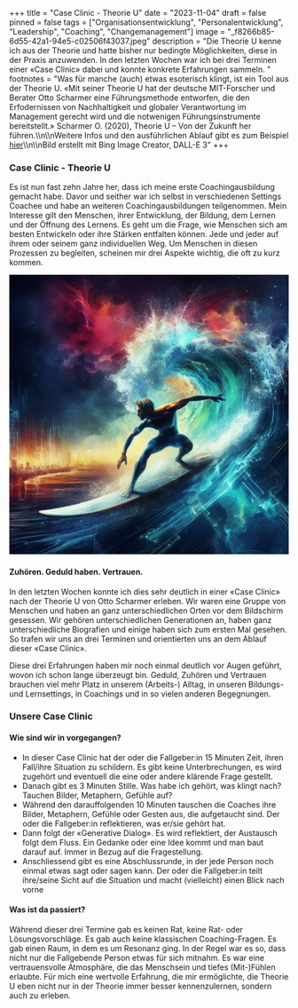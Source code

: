 +++
title = "Case Clinic - Theorie U"
date = "2023-11-04"
draft = false
pinned = false
tags = ["Organisationsentwicklung", "Personalentwicklung", "Leadership", "Coaching", "Changemanagement"]
image = "_f8266b85-6d55-42a1-94e5-c02506f43037.jpeg"
description = "Die Theorie U kenne ich aus der Theorie und hatte bisher nur bedingte Möglichkeiten, diese in der Praxis anzuwenden. In den letzten Wochen war ich bei drei Terminen einer «Case Clinic» dabei und konnte konkrete Erfahrungen sammeln. "
footnotes = "Was für manche (auch) etwas esoterisch klingt, ist ein Tool aus der Theorie U. «Mit seiner Theorie U hat der deutsche MIT-Forscher und Berater Otto Scharmer eine Führungsmethode entworfen, die den Erfodernissen von Nachhaltigkeit und globaler Verantwortung im Management gerecht wird und die notwenigen Führungsinstrumente bereitstellt.» Scharmer O. (2020), Theorie U – Von der Zukunft her führen.\\\n\\\nWeitere Infos und den ausführlichen Ablauf gibt es zum Beispiel [hier](https://hr-pioneers.com/2021/08/tool-case-clinic/)\\\n\\\nBild erstellt mit Bing Image Creator, DALL-E 3"
+++
### Case Clinic - Theorie U

Es ist nun fast zehn Jahre her, dass ich meine erste Coachingausbildung gemacht habe. Davor und seither war ich selbst in verschiedenen Settings Coachee und habe an weiteren Coachingausbildungen teilgenommen. Mein Interesse gilt den Menschen, ihrer Entwicklung, der Bildung, dem Lernen und der Öffnung des Lernens. Es geht um die Frage, wie Menschen sich am besten Entwickeln oder ihre Stärken entfalten können. Jede und jeder auf ihrem oder seinem ganz individuellen Weg. Um Menschen in diesen Prozessen zu begleiten, scheinen mir drei Aspekte wichtig, die oft zu kurz kommen. 

![](_f8266b85-6d55-42a1-94e5-c02506f43037.jpeg "Bei meinem Case tauchten bei anderen Teilnehmenden zum Beispiel Bilder von einem Surfer auf. Dieses Bild trage ich noch etwas mit.")

#### Zuhören. Geduld haben. Vertrauen.

In den letzten Wochen konnte ich dies sehr deutlich in einer «Case Clinic» nach der Theorie U von Otto Scharmer erleben. Wir waren eine Gruppe von Menschen und haben an ganz unterschiedlichen Orten vor dem Bildschirm gesessen. Wir gehören unterschiedlichen Generationen an, haben ganz unterschiedliche Biografien und einige haben sich zum ersten Mal gesehen. So trafen wir uns an drei Terminen und orientierten uns an dem Ablauf dieser «Case Clinic». 

Diese drei Erfahrungen haben mir noch einmal deutlich vor Augen geführt, wovon ich schon lange überzeugt bin. Geduld, Zuhören und Vertrauen brauchen viel mehr Platz in unserem (Arbeits-) Alltag, in unseren Bildungs- und Lernsettings, in Coachings und in so vielen anderen Begegnungen. 

### Unsere Case Clinic

#### Wie sind wir in vorgegangen?

* In dieser Case Clinic hat der oder die Fallgeber:in 15 Minuten Zeit, ihren Fall/ihre Situation zu schildern. Es gibt keine Unterbrechungen, es wird zugehört und eventuell die eine oder andere klärende Frage gestellt. 
* Danach gibt es 3 Minuten Stille. Was habe ich gehört, was klingt nach? Tauchen Bilder, Metaphern, Gefühle auf? 
* Während den darauffolgenden 10 Minuten tauschen die Coaches ihre Bilder, Metaphern, Gefühle oder Gesten aus, die aufgetaucht sind. Der oder die Fallgeber:in reflektieren, was er/sie gehört hat. 
* Dann folgt der «Generative Dialog». Es wird reflektiert, der Austausch folgt dem Fluss. Ein Gedanke oder eine Idee kommt und man baut darauf auf. Immer in Bezug auf die Fragestellung.
* Anschliessend gibt es eine Abschlussrunde, in der jede Person noch einmal etwas sagt oder sagen kann. Der oder die Fallgeber:in teilt ihre/seine Sicht auf die Situation und macht (vielleicht) einen Blick nach vorne

#### Was ist da passiert? 

Während dieser drei Termine gab es keinen Rat, keine Rat- oder Lösungsvorschläge. Es gab auch keine klassischen Coaching-Fragen. Es gab einen Raum, in dem es um Resonanz ging. In der Regel war es so, dass nicht nur die Fallgebende Person etwas für sich mitnahm. Es war eine vertrauensvolle Atmosphäre, die das Menschsein und tiefes (Mit-)Fühlen erlaubte. Für mich eine wertvolle Erfahrung, die mir ermöglichte, die Theorie U eben nicht nur in der Theorie immer besser kennenzulernen, sondern auch zu erleben.